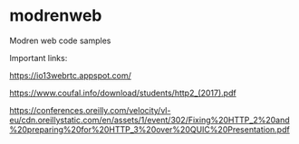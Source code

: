 # modrenweb
Modren web code samples

Important links:

https://io13webrtc.appspot.com/

https://www.coufal.info/download/students/http2_(2017).pdf

https://conferences.oreilly.com/velocity/vl-eu/cdn.oreillystatic.com/en/assets/1/event/302/Fixing%20HTTP_2%20and%20preparing%20for%20HTTP_3%20over%20QUIC%20Presentation.pdf 
